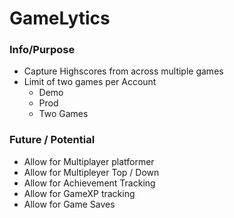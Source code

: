 # GameLytics

### Info/Purpose

- Capture Highscores from across multiple games
- Limit of two games per Account 
    - Demo
    - Prod
    - Two Games

### Future / Potential
- Allow for Multiplayer platformer
- Allow for Multipleyer Top / Down
- Allow for Achievement Tracking
- Allow for GameXP tracking
- Allow for Game Saves

